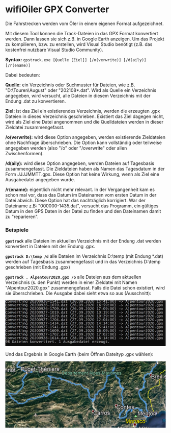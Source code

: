 # wifiOiler GPX Converter

Die Fahrstrecken werden vom Öler in einem eigenen Format aufgezeichnet.

Mit diesem Tool können die Track-Dateien in das GPX Format konvertiert werden. Dann lassen sie sich z.B. in Google Earth anzeigen. Um das Projekt zu kompilieren, bzw. zu erstellen, wird Visual Studio benötigt (z.B. das kostenfrei nutzbare Visual Studio Community). 

**Syntax:** `gpstrack.exe [Quelle [Ziel]] [/o(verwrite)] [/d(aily)] [/r(ename)]`

Dabei bedeuten:

**Quelle:** ein Verzeichnis oder Suchmuster für Dateien, wie z.B. "D:\Touren\August" oder "202108*.dat". Wird als Quelle ein Verzeichnis angegeben, wird versucht, alle Dateien in diesem Verzeichnis mit der Endung .dat zu konvertieren.

**Ziel:** ist das Ziel ein existierendes Verzeichnis, werden die erzeugten .gpx Dateien in dieses Verzeichnis geschrieben. Existiert das Ziel dagegen nicht, wird als Ziel eine Datei angenommen und die Quelldateien werden in dieser Zieldatei zusammengefasst.

**/o(verwrite):** wird diese Option angegeben, werden existierende Zieldateien ohne Nachfrage überschrieben. Die Option kann vollständig oder teilweise angegeben werden (also "/o" oder  "/overwrite" oder allen Zwischenformen).

**/d(aily):** wird diese Option angegeben, werden Dateien auf Tagesbasis zusammengefasst. Die Zieldateien haben als Namen das Tagesdatum in der Form JJJJMMTT.gpx. Diese Option hat keine Wirkung, wenn als Ziel eine Ausgabedatei angegeben wurde.

**/r(ename):** eigentlich nicht mehr relevant. In der Vergangenheit kam es schon mal vor, dass das Datum im Dateinamen vom ersten Datum in der Datei abwich. Diese Option hat das nachträglich korrigiert. War der Dateiname z.B: "000000-1435.dat", versucht das Programm, ein gültiges Datum in den GPS Daten in der Datei zu finden und den Dateinamen damit zu "reparieren".

### Beispiele

**`gpstrack`** alle Dateien im aktuellen Verzeichnis mit der Endung .dat werden konvertiert in Dateien mit der Endung .gpx.

**`gpstrack D:\temp /d`** alle Dateien im Verzeichnis D:\temp (mit Endung *.dat) werden auf Tagesbasis zusammengefasst und in das Verzeichnis D:\temp geschrieben (mit Endung .gpx)

**`gpstrack . Alpentour2020.gpx /o`** alle Dateien aus dem aktuellen Verzeichnis (s. den Punkt) werden in einer Zieldatei mit Namen "Alpentour2020.gpx" zusammengefasst. Falls die Datei schon existiert, wird sie überschrieben. Die Ausgabe dabei sieht etwa so aus (Ausschnitt):

<img src="../docs/images/gpxtrackex.jpg" alt="Ausgabe Alt-Text" style="zoom:50%;" />

Und das Ergebnis in Google Earth (beim Öffnen Dateityp .gpx wählen):

<img src="../docs/images/googleearth.jpg" alt="Anzeige in Google Earth" style="zoom:50%;" />



